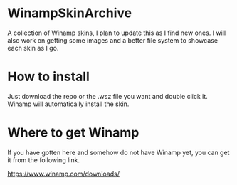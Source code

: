 # WinampSkinArchive
A collection of Winamp skins, I plan to update this as I find new ones.
I will also work on getting some images and a better file system to showcase each skin as I go.

# How to install
Just download the repo or the .wsz file you want and double click it. Winamp will automatically install the skin.

# Where to get Winamp
If you have gotten here and somehow do not have Winamp yet, you can get it from the following link.

https://www.winamp.com/downloads/
